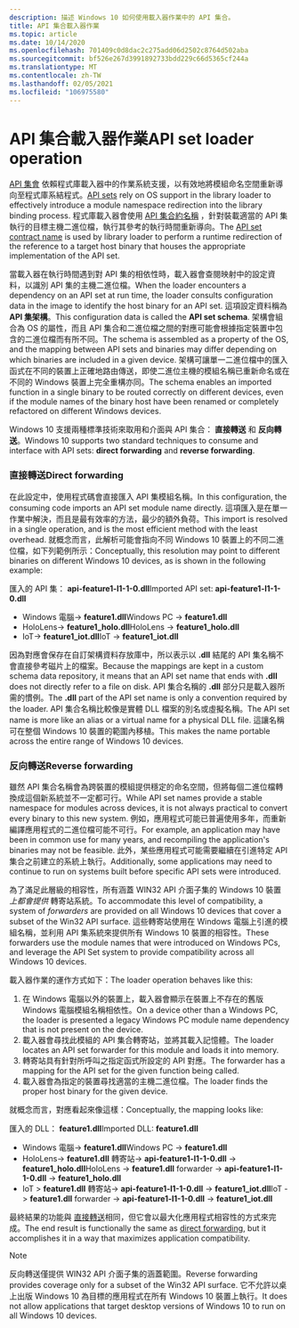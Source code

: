 ```yaml
---
description: 描述 Windows 10 如何使用載入器作業中的 API 集合。
title: API 集合載入器作業
ms.topic: article
ms.date: 10/14/2020
ms.openlocfilehash: 701409c0d8dac2c275add06d2502c8764d502aba
ms.sourcegitcommit: bf526e267d3991892733bdd229c66d5365cf244a
ms.translationtype: MT
ms.contentlocale: zh-TW
ms.lasthandoff: 02/05/2021
ms.locfileid: "106975580"
---
```

# <a name="api-set-loader-operation"></a><span data-ttu-id="9efce-103">API 集合載入器作業</span><span class="sxs-lookup"><span data-stu-id="9efce-103">API set loader operation</span></span>

<span data-ttu-id="9efce-104">[API 集會](windows-apisets.md) 依賴程式庫載入器中的作業系統支援，以有效地將模組命名空間重新導向至程式庫系結程式。</span><span class="sxs-lookup"><span data-stu-id="9efce-104">[API sets](windows-apisets.md) rely on OS support in the library loader to effectively introduce a module namespace redirection into the library binding process.</span></span> <span data-ttu-id="9efce-105">程式庫載入器會使用 [API 集合約名稱](windows-apisets.md#api-set-contract-names) ，針對裝載適當的 API 集執行的目標主機二進位檔，執行其參考的執行時間重新導向。</span><span class="sxs-lookup"><span data-stu-id="9efce-105">The [API set contract name](windows-apisets.md#api-set-contract-names) is used by library loader to perform a runtime redirection of the reference to a target host binary that houses the appropriate implementation of the API set.</span></span>

<span data-ttu-id="9efce-106">當載入器在執行時間遇到對 API 集的相依性時，載入器會查閱映射中的設定資料，以識別 API 集的主機二進位檔。</span><span class="sxs-lookup"><span data-stu-id="9efce-106">When the loader encounters a dependency on an API set at run time, the loader consults configuration data in the image to identify the host binary for an API set.</span></span> <span data-ttu-id="9efce-107">這項設定資料稱為 **API 集架構**。</span><span class="sxs-lookup"><span data-stu-id="9efce-107">This configuration data is called the **API set schema**.</span></span> <span data-ttu-id="9efce-108">架構會組合為 OS 的屬性，而且 API 集合和二進位檔之間的對應可能會根據指定裝置中包含的二進位檔而有所不同。</span><span class="sxs-lookup"><span data-stu-id="9efce-108">The schema is assembled as a property of the OS, and the mapping between API sets and binaries may differ depending on which binaries are included in a given device.</span></span> <span data-ttu-id="9efce-109">架構可讓單一二進位檔中的匯入函式在不同的裝置上正確地路由傳送，即使二進位主機的模組名稱已重新命名或在不同的 Windows 裝置上完全重構亦同。</span><span class="sxs-lookup"><span data-stu-id="9efce-109">The schema enables an imported function in a single binary to be routed correctly on different devices, even if the module names of the binary host have been renamed or completely refactored on different Windows devices.</span></span>

<span data-ttu-id="9efce-110">Windows 10 支援兩種標準技術來取用和介面與 API 集合： **直接轉送** 和 **反向轉送**。</span><span class="sxs-lookup"><span data-stu-id="9efce-110">Windows 10 supports two standard techniques to consume and interface with API sets: **direct forwarding** and **reverse forwarding**.</span></span>

### <a name="direct-forwarding"></a><span data-ttu-id="9efce-111">直接轉送</span><span class="sxs-lookup"><span data-stu-id="9efce-111">Direct forwarding</span></span>

<span data-ttu-id="9efce-112">在此設定中，使用程式碼會直接匯入 API 集模組名稱。</span><span class="sxs-lookup"><span data-stu-id="9efce-112">In this configuration, the consuming code imports an API set module name directly.</span></span> <span data-ttu-id="9efce-113">這項匯入是在單一作業中解決，而且是最有效率的方法，最少的額外負荷。</span><span class="sxs-lookup"><span data-stu-id="9efce-113">This import is resolved in a single operation, and is the most efficient method with the least overhead.</span></span> <span data-ttu-id="9efce-114">就概念而言，此解析可能會指向不同 Windows 10 裝置上的不同二進位檔，如下列範例所示：</span><span class="sxs-lookup"><span data-stu-id="9efce-114">Conceptually, this resolution may point to different binaries on different Windows 10 devices, as is shown in the following example:</span></span>

<span data-ttu-id="9efce-115">匯入的 API 集： **api-feature1-l1-1-0.dll**</span><span class="sxs-lookup"><span data-stu-id="9efce-115">Imported API set: **api-feature1-l1-1-0.dll**</span></span>
-  <span data-ttu-id="9efce-116">Windows 電腦-> **feature1.dll**</span><span class="sxs-lookup"><span data-stu-id="9efce-116">Windows PC -> **feature1.dll**</span></span>
-  <span data-ttu-id="9efce-117">HoloLens-> **feature1_holo.dll**</span><span class="sxs-lookup"><span data-stu-id="9efce-117">HoloLens -> **feature1_holo.dll**</span></span>
-  <span data-ttu-id="9efce-118">IoT-> **feature1_iot.dll**</span><span class="sxs-lookup"><span data-stu-id="9efce-118">IoT -> **feature1_iot.dll**</span></span>

<span data-ttu-id="9efce-119">因為對應會保存在自訂架構資料存放庫中，所以表示以 **.dll** 結尾的 API 集名稱不會直接參考磁片上的檔案。</span><span class="sxs-lookup"><span data-stu-id="9efce-119">Because the mappings are kept in a custom schema data repository, it means that an API set name that ends with **.dll** does not directly refer to a file on disk.</span></span> <span data-ttu-id="9efce-120">API 集合名稱的 **.dll** 部分只是載入器所需的慣例。</span><span class="sxs-lookup"><span data-stu-id="9efce-120">The **.dll** part of the API set name is only a convention required by the loader.</span></span> <span data-ttu-id="9efce-121">API 集合名稱比較像是實體 DLL 檔案的別名或虛擬名稱。</span><span class="sxs-lookup"><span data-stu-id="9efce-121">The API set name is more like an alias or a virtual name for a physical DLL file.</span></span> <span data-ttu-id="9efce-122">這讓名稱可在整個 Windows 10 裝置的範圍內移植。</span><span class="sxs-lookup"><span data-stu-id="9efce-122">This makes the name portable across the entire range of Windows 10 devices.</span></span>

### <a name="reverse-forwarding"></a><span data-ttu-id="9efce-123">反向轉送</span><span class="sxs-lookup"><span data-stu-id="9efce-123">Reverse forwarding</span></span>

<span data-ttu-id="9efce-124">雖然 API 集合名稱會為跨裝置的模組提供穩定的命名空間，但將每個二進位檔轉換成這個新系統並不一定都可行。</span><span class="sxs-lookup"><span data-stu-id="9efce-124">While API set names provide a stable namespace for modules across devices, it is not always practical to convert every binary to this new system.</span></span> <span data-ttu-id="9efce-125">例如，應用程式可能已普遍使用多年，而重新編譯應用程式的二進位檔可能不可行。</span><span class="sxs-lookup"><span data-stu-id="9efce-125">For example, an application may have been in common use for many years, and recompiling the application's binaries may not be feasible.</span></span> <span data-ttu-id="9efce-126">此外，某些應用程式可能需要繼續在引進特定 API 集合之前建立的系統上執行。</span><span class="sxs-lookup"><span data-stu-id="9efce-126">Additionally, some applications may need to continue to run on systems built before specific API sets were introduced.</span></span>

<span data-ttu-id="9efce-127">為了滿足此層級的相容性，所有涵蓋 WIN32 API 介面子集的 Windows 10 裝置 *上都會提供* 轉寄站系統。</span><span class="sxs-lookup"><span data-stu-id="9efce-127">To accommodate this level of compatibility, a system of *forwarders* are provided on all Windows 10 devices that cover a subset of the Win32 API surface.</span></span> <span data-ttu-id="9efce-128">這些轉寄站使用在 Windows 電腦上引進的模組名稱，並利用 API 集系統來提供所有 Windows 10 裝置的相容性。</span><span class="sxs-lookup"><span data-stu-id="9efce-128">These forwarders use the module names that were introduced on Windows PCs, and leverage the API Set system to provide compatibility across all Windows 10 devices.</span></span>

<span data-ttu-id="9efce-129">載入器作業的運作方式如下：</span><span class="sxs-lookup"><span data-stu-id="9efce-129">The loader operation behaves like this:</span></span>

1.  <span data-ttu-id="9efce-130">在 Windows 電腦以外的裝置上，載入器會顯示在裝置上不存在的舊版 Windows 電腦模組名稱相依性。</span><span class="sxs-lookup"><span data-stu-id="9efce-130">On a device other than a Windows PC, the loader is presented a legacy Windows PC module name dependency that is not present on the device.</span></span>
2.  <span data-ttu-id="9efce-131">載入器會尋找此模組的 API 集合轉寄站，並將其載入記憶體。</span><span class="sxs-lookup"><span data-stu-id="9efce-131">The loader locates an API set forwarder for this module and loads it into memory.</span></span>
3.  <span data-ttu-id="9efce-132">轉寄站具有針對所呼叫之指定函式所設定的 API 對應。</span><span class="sxs-lookup"><span data-stu-id="9efce-132">The forwarder has a mapping for the API set for the given function being called.</span></span>
4.  <span data-ttu-id="9efce-133">載入器會為指定的裝置尋找適當的主機二進位檔。</span><span class="sxs-lookup"><span data-stu-id="9efce-133">The loader finds the proper host binary for the given device.</span></span>

<span data-ttu-id="9efce-134">就概念而言，對應看起來像這樣：</span><span class="sxs-lookup"><span data-stu-id="9efce-134">Conceptually, the mapping looks like:</span></span>

<span data-ttu-id="9efce-135">匯入的 DLL： **feature1.dll**</span><span class="sxs-lookup"><span data-stu-id="9efce-135">Imported DLL: **feature1.dll**</span></span>
- <span data-ttu-id="9efce-136">Windows 電腦-> **feature1.dll**</span><span class="sxs-lookup"><span data-stu-id="9efce-136">Windows PC -> **feature1.dll**</span></span>
- <span data-ttu-id="9efce-137">HoloLens-> **feature1.dll** 轉寄站-> **api-feature1-l1-1-0.dll**  ->  **feature1_holo.dll**</span><span class="sxs-lookup"><span data-stu-id="9efce-137">HoloLens -> **feature1.dll** forwarder -> **api-feature1-l1-1-0.dll** -> **feature1_holo.dll**</span></span>
- <span data-ttu-id="9efce-138">IoT > **feature1.dll** 轉寄站-> **api-feature1-l1-1-0.dll**  ->  **feature1_iot.dll**</span><span class="sxs-lookup"><span data-stu-id="9efce-138">IoT -> **feature1.dll** forwarder -> **api-feature1-l1-1-0.dll** -> **feature1_iot.dll**</span></span>

<span data-ttu-id="9efce-139">最終結果的功能與 [直接轉送](#direct-forwarding)相同，但它會以最大化應用程式相容性的方式來完成。</span><span class="sxs-lookup"><span data-stu-id="9efce-139">The end result is functionally the same as [direct forwarding](#direct-forwarding), but it accomplishes it in a way that maximizes application compatibility.</span></span>

> [!NOTE]
> <span data-ttu-id="9efce-140">反向轉送僅提供 WIN32 API 介面子集的涵蓋範圍。</span><span class="sxs-lookup"><span data-stu-id="9efce-140">Reverse forwarding provides coverage only for a subset of the Win32 API surface.</span></span> <span data-ttu-id="9efce-141">它不允許以桌上出版 Windows 10 為目標的應用程式在所有 Windows 10 裝置上執行。</span><span class="sxs-lookup"><span data-stu-id="9efce-141">It does not allow applications that target desktop versions of Windows 10 to run on all Windows 10 devices.</span></span>
